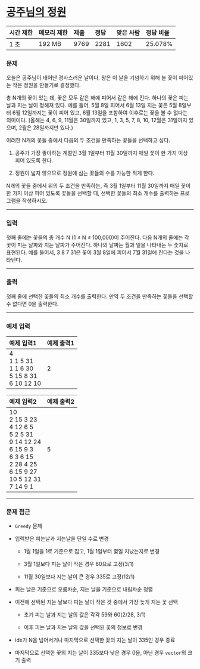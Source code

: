 # [공주님의 정원](https://www.acmicpc.net/problem/2457)

<div align = center>

| 시간 제한 | 메모리 제한 | 제출 | 정답 | 맞은 사람 | 정답 비율 |
| :-------- | :---------- | :--- | :--- | :-------- | :-------- |
| 1 초      | 192 MB      | 9769 | 2281 | 1602      | 25.078%   |

</div>

### 문제

오늘은 공주님이 태어난 경사스러운 날이다. 왕은 이 날을 기념하기 위해 늘 꽃이 피어있는 작은 정원을 만들기로 결정했다.

총 N개의 꽃이 있는 데, 꽃은 모두 같은 해에 피어서 같은 해에 진다. 하나의 꽃은 피는 날과 지는 날이 정해져 있다. 예를 들어, 5월 8일 피어서 6월 13일 지는 꽃은 5월 8일부터 6월 12일까지는 꽃이 피어 있고, 6월 13일을 포함하여 이후로는 꽃을 볼 수 없다는 의미이다. (올해는 4, 6, 9, 11월은 30일까지 있고, 1, 3, 5, 7, 8, 10, 12월은 31일까지 있으며, 2월은 28일까지만 있다.)

이러한 N개의 꽃들 중에서 다음의 두 조건을 만족하는 꽃들을 선택하고 싶다.

  1. 공주가 가장 좋아하는 계절인 3월 1일부터 11월 30일까지 매일 꽃이 한 가지 이상 피어 있도록 한다.

  2. 정원이 넓지 않으므로 정원에 심는 꽃들의 수를 가능한 적게 한다. 

N개의 꽃들 중에서 위의 두 조건을 만족하는, 즉 3월 1일부터 11월 30일까지 매일 꽃이 한 가지 이상 피어 있도록 꽃들을 선택할 때, 선택한 꽃들의 최소 개수를 출력하는 프로그램을 작성하시오. 

---

### 입력

첫째 줄에는 꽃들의 총 개수 N (1 ≤ N ≤ 100,000)이 주어진다. 다음 N개의 줄에는 각 꽃이 피는 날짜와 지는 날짜가 주어진다. 하나의 날짜는 월과 일을 나타내는 두 숫자로 표현된다. 예를 들어서, 3 8 7 31은 꽃이 3월 8일에 피어서 7월 31일에 진다는 것을 나타낸다. 

---

### 출력

첫째 줄에 선택한 꽃들의 최소 개수를 출력한다. 만약 두 조건을 만족하는 꽃들을 선택할 수 없다면 0을 출력한다.

---

### 예제 입력

| 예제 입력1                                               | 예제 출력1 |
| :------------------------------------------------------- | :--------- |
| 4<br/>1 1 5 31<br/>1 1 6 30<br/>5 15 8 31<br/>6 10 12 10 | 2          |

| 예제 입력2                                                                                                                                  | 예제 출력2 |
| :------------------------------------------------------------------------------------------------------------------------------------------ | :--------- |
| 10<br/>2 15 3 23<br/>4 12 6 5<br/>5 2 5 31<br/>9 14 12 24<br/>6 15 9 3<br/>6 3 6 15<br/>2 28 4 25<br/>6 15 9 27<br/>10 5 12 31<br/>7 14 9 1 | 5          |

---

### 문제 접근

  - `Greedy` 문제

  - 입력받은 피는날과 지는날을 단일 수로 변경

    - 1월 1일을 1로 기준으로 잡고, 1월 1일부터 몇일 지났는지로 변경

    - 3월 1일보다 피는 날이 작은 경우 60으로 고정(3/1)

    - 11월 30일보다 지는 날이 큰 경우 335로 고정(12/1)

  - 피는 날은 기준으로 오름차순, 지는 날을 기준으로 내림차순 정렬

  - 이전에 선택된 지는 날보다 피는 날이 작은 것 중에서 가장 늦게 지는 꽃 선택

    - 초기 피는 날과 지는 날의 값은 각각 59와 60(2/28, 3/1)

    - 이후 피는 날과 지는 날의 값을 선택된 꽃의 정보로 변경

  - idx가 N을 넘어서거나 마지막으로 선택한 꽃의 지는 날이 335인 경우 종료

  - 마지막으로 선택한 꽃의 지는 날이 335보다 낮은 경우 0을, 아닌 경우 `vector`의 크기 출력